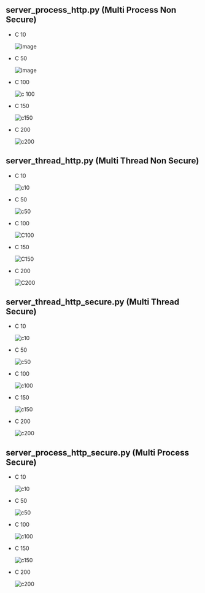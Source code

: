 ## server_process_http.py (Multi Process Non Secure)
- C 10
  
  ![image](https://github.com/hnazila71/Progjar-ETS/assets/114125438/5c9a9fe8-5269-4f22-bf34-1b8863538c65)
  
- C 50
  
  ![image](https://github.com/hnazila71/Progjar-ETS/assets/114125438/b6cbbdfd-e5db-40f8-9bc5-ecf21d0259f2)
  
- C 100

  ![c 100](https://github.com/hnazila71/Progjar-ETS/assets/114125438/906cf410-cff5-41d6-94ac-5af41e678b2d)

- C 150

  ![c150](https://github.com/hnazila71/Progjar-ETS/assets/114125438/50987b01-8aa3-4136-8055-6b0b4a01082a)

- C 200

  ![c200](https://github.com/hnazila71/Progjar-ETS/assets/114125438/e5799312-c114-41cc-85e9-d8c3700d7b1c)

## server_thread_http.py (Multi Thread Non Secure)
- C 10

  ![c10](https://github.com/hnazila71/Progjar-ETS/assets/114125438/d2af15d4-9377-4169-bbb3-4693b5a156b1)

- C 50

  ![c50](https://github.com/hnazila71/Progjar-ETS/assets/114125438/49c8ff95-646d-4bee-83d4-795f50634776)

- C 100

  ![C100](https://github.com/hnazila71/Progjar-ETS/assets/114125438/72495ff0-aec6-497c-94b3-395f1ab429e8)

- C 150

  ![C150](https://github.com/hnazila71/Progjar-ETS/assets/114125438/109a6c01-71d9-4002-aed4-fd2fc0cd6e20)

- C 200

  ![C200](https://github.com/hnazila71/Progjar-ETS/assets/114125438/234cee5e-e1bf-4122-abe0-c5e6f63786ba)


## server_thread_http_secure.py (Multi Thread Secure)
- C 10

  ![c10](https://github.com/hnazila71/Progjar-ETS/assets/114125438/0a07fa81-43f2-4f4d-8aff-4b24b882a1f9)

- C 50

  ![c50](https://github.com/hnazila71/Progjar-ETS/assets/114125438/01dcec82-9a51-48d0-8584-641470fb888e)

- C 100

  ![c100](https://github.com/hnazila71/Progjar-ETS/assets/114125438/f9e5157a-1976-4070-97a8-e3ff137bdca9)

- C 150

  ![c150](https://github.com/hnazila71/Progjar-ETS/assets/114125438/5f8c7c34-447d-4a6d-b73b-ba6768eb151e)
  
- C 200
  
  ![c200](https://github.com/hnazila71/Progjar-ETS/assets/114125438/ca60d205-23ba-4749-afe1-91382ffcfb0b)


## server_process_http_secure.py (Multi Process Secure)
- C 10

  ![c10](https://github.com/hnazila71/Progjar-ETS/assets/114125438/a0111b88-8bd3-4206-b6b1-8a0bf624d199)

- C 50
  
  ![c50](https://github.com/hnazila71/Progjar-ETS/assets/114125438/c3ed9781-d322-4a23-9df4-c88befcadd22)
  
- C 100

  ![c100](https://github.com/hnazila71/Progjar-ETS/assets/114125438/5f8a630c-f2a1-457e-92e0-7e0ee50e9cf2)

- C 150

  ![c150](https://github.com/hnazila71/Progjar-ETS/assets/114125438/4486f659-1a71-4960-a026-a089c4805399)
  
- C 200

  ![c200](https://github.com/hnazila71/Progjar-ETS/assets/114125438/f723e878-d005-40bf-8f08-12b0217fdf88)



  

